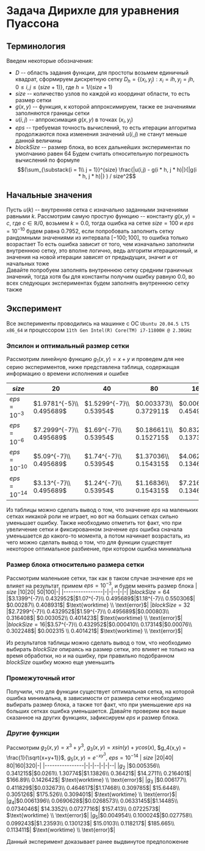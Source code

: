 # Задача Дирихле для уравнения Пуассона
## Терминология
Введем некоторые обозначения:
- $D$ -- область задания функции, для простоты возьмем единичный квадрат, сформируем дискретную сетку $D_h = \{(x_i, y_j): x_i = ih, y_j = jh, 0\leq i,j \leq (size + 1) \}$, где $h = 1 / (size+ 1)$
- $size$ -- количество узлов по каждой из координат области, то есть размер сетки
- $g(x, y)$ -- функция, к которой аппроксимируем, также ее значениями заполняются границы сетки
- $u(i, j)$ -- аппроксимация $g(x, y)$ в точках $(x_i, y_j)$
- $eps$ -- требуемая точность вычислений, то есть итерации алгоритма продолжаются пока изменения значений $u(i,j)$ не станут меньше данной величины
- $blockSize$ -- размер блока, во всех дальнейших экспериментах по умолчанию равен $64$
Будем считать относительную погрешность вычислений по формуле 
$$(\sum_{\substack{i = 1\\ j = 1}}^{size} \frac{|u(i,j) - g(i * h, j * h)|}{|g(i * h, j * h)|} ) / size^2$$

## Начальные значения
Пусть $u(k)$ -- внутренняя сетка с изначально заданными значениями равными $k$. Рассмотрим самую простую функцию -- константу $g(x,y) = c$, где $c \in \mathbb{R} / 0$, возьмем $k = 0.0$, тогда ошибка на сетке $size = 100$ и $eps = 10^{-10}$ будем равна $0.7952$, если попробовать заполнить сетку рандомными значениями из интервала $[-100; 100]$, то ошибка только возрастает 
То есть ошибка зависит от того, чем изначально заполнили внутреннюю сетку, это вполне логично, ведь алгоритм итерационный, и значения на новой итерации зависят от предыдущих, значит и от начальных тоже  
Давайте попробуем заполнять внутреннюю сетку средним граничных значений, тогда хотя бы для константы получим ошибку равную $0.0$, во всех следующих экспериментах будем заполнять внутреннюю сетку также 
## Эксперимент
Все эксперименты проводились на машинке с ОС ```Ubuntu 20.04.5 LTS x86_64``` и процессором ```11th Gen Intel(R) Core(TM) i7-11800H @ 2.30GHz```
### Эпсилон и оптимальный размер сетки
Рассмотрим линейную функцию $g_1(x,y) = x + y$ и проведем для нее серию экспериментов, ниже представлена таблица, содержащая информацию о времени исполнения и ошибке

|  $size$        |20|40| 80|160|320|-|
|----------------|-|-|--|-|-|--|
|$eps = 10^{-3}$ |$1.9781^{-5}\\ 0.495689$|$1.5299^{-7}\\ 0.53954$|$0.003373\\ 0.372911$| $0.006066\\ 0.454979$| $0.033693\\ 0.513627$| $\text{worktime} \\ \text{error}$|
|$eps = 10^{-6}$ |$7.2999^{-7}\\ 0.495689$|$1.69^{-7}\\ 0.53954$|$0.186611\\ 0.152715$| $0.832236\\ 0.137333$| $16.9186\\ 0.156435$| $\text{worktime} \\ \text{error}$|
|$eps = 10^{-10}$|$5.09^{-7}\\ 0.495689$|$1.74^{-7}\\ 0.53954$|$1.37036\\ 0.154315$| $4.06255\\ 0.134629$| $143.884\\ 0.195885$| $\text{worktime} \\ \text{error}$|
|$eps = 10^{-14}$|$3.13^{-7}\\ 0.495689$|$1.24^{-7}\\ 0.53954$|$1.16836\\ 0.154315$| $7.21609\\ 0.134629$| $236.527\\ 0.195889$| $\text{worktime} \\ \text{error}$|

Из таблицы можно сделать вывод о том, что значение $eps$ на маленьких сетках никакой роли не играет, но вот на больших сетках сильно уменьшает ошибку. Также необходимо отметить тот факт, что при увеличение сетки и фиксированном значение $eps$ ошибка сначала уменьшается до какого-то момента, а потом начинает возрастать, из чего можно сделать вывод о том, что для функции существует некоторое оптимальное разбиение, при котором ошибка минимальна
### Размер блока относительно размера сетки 
Рассмотрим маленькие сетки, так как в таком случае значение $eps$ не влияет на результат, примем $eps = 10^{-3}$, и будем менять размер блока 
|  $size$        |10|20| 50|100|-|
|----------------|-|-|--|-|-|
|$blockSize = 64$ |$3.1399^{-7}\\ 0.432952$|$1.07^{-7}\\ 0.495689$|$1.18^{-7}\\ 0.550306$| $0.00287\\ 0.408931$| $\text{worktime} \\ \text{error}$|
|$blockSize = 32$ |$2.7299^{-7}\\ 0.432952$|$1.59^{-7}\\ 0.495689$|$0.000803\\ 0.316408$| $0.003052\\ 0.401423$|  $\text{worktime} \\ \text{error}$|
|$blockSize = 16$|$3.57^{-7}\\ 0.432952$|$0.000410\\ 0.17314$|$0.00076\\ 0.302248$| $0.002315	\\ 0.401421$| $\text{worktime} \\ \text{error}$|

Из результатов таблицы можно сделать вывод о том, что необходимо выбирать $blockSize$ опираясь на размер сетки, это влияет не только на время обработки, но и на ошибку, при правильно подобранном $blockSize$ ошибку можно еще уменьшить 
### Промежуточный итог
Получили, что для функции существует оптимальная сетка, на которой ошибка минимальна, в зависимости от размера сетки необходимо выбирать размер блока, а также тот факт, что при уменьшение $eps$ на больших сетках ошибка уменьшается. Давайте проверим все выше сказанное на других функциях, зафиксируем $eps$ и размер блока.
### Другие функции
Рассмотрим $g_2(x, y) = x^3 + y^3$, $g_3(x, y) = x sin(y) + ycos(x)$, $g_4(x,y) = \frac{1}{\sqrt{x+y+1}}$, $g_5(x, y) = e^{-xy^3}$, $eps = 10^{-14}$
|  $size$        |20|40| 80|160|320|-|
|----------------|-|-|--|-|-|--|
|$g_2$ |$0.005356\\ 0.341215$|$0.0261\\ 1.30774$|$1.13826\\ 0.36421$| $14.2711\\ 0.216401$| $166.89\\ 0.142642$| $\text{worktime} \\ \text{error}$|
|$g_3$ |$0.006177\\ 0.411829$|$0.032673\\ 0.464617$|$1.17468\\ 0.309785$| $15.6448\\ 0.305126$| $175.526\\ 0.309401$| $\text{worktime} \\ \text{error}$|
|$g_4$|$0.0061396\\ 0.0690628$|$0.0268573\\ 0.0633145$|$1.14485\\ 0.0734046$| $14.3352\\ 0.0727716$| $157.413\\ 0.0722573$| $\text{worktime} \\ \text{error}$|
|$g_5$|$0.004954\\ 0.100024$|$0.027758\\ 0.099243$|$1.23593\\ 0.130123$| $15.0103\\ 0.118217$| $185.665\\ 0.113411$| $\text{worktime} \\ \text{error}$|

Данный эксперимент доказывает ранее выдвинутое предположение
